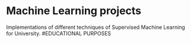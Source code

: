 # Machine Learning projects
Implementations of different techniques of Supervised Machine Learning for University. 
#EDUCATIONAL PURPOSES
